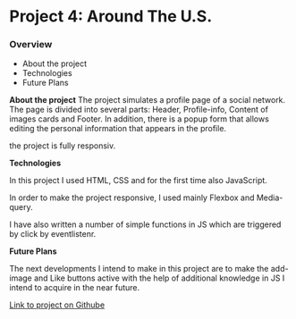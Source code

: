 # Project 4: Around The U.S.

### Overview

 * About the project
 * Technologies
 * Future Plans

**About the project**
The project simulates a profile page of a social network. The page is divided into several parts: Header, Profile-info, Content of images cards and Footer. In addition, there is a popup form that allows editing the personal information that appears in the profile.

the project is fully responsiv.

**Technologies**

In this project I used HTML, CSS and for the first time also JavaScript.

In order to make the project responsive, I used mainly Flexbox and Media-query.

I have also written a number of simple functions in JS which are triggered by click by  eventlistenr.

**Future Plans**


The next developments I intend to make in this project are to make the add-image and Like buttons active with the help of additional knowledge in JS I intend to acquire in the near future.

[Link to project on Githube]()